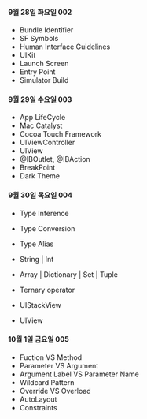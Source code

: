 #### 9월 28일 화요일 002

- Bundle Identifier
- SF Symbols
- Human Interface Guidelines
- UIKit
- Launch Screen
- Entry Point
- Simulator Build



#### 9월 29일 수요일 003

- App LifeCycle
- Mac Catalyst
- Cocoa Touch Framework
- UIViewController
- UIView
- @IBOutlet, @IBAction
- BreakPoint
- Dark Theme



#### 9월 30일 목요일 004

- Type Inference
- Type Conversion
- Type Alias
- String | Int
- Array | Dictionary | Set | Tuple

- Ternary operator
- UIStackView
- UIView



#### 10월 1일 금요일 005

- Fuction VS Method
- Parameter VS Argument
- Argument Label VS Parameter Name
- Wildcard Pattern
- Override VS Overload
- AutoLayout
- Constraints

